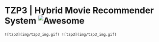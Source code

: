 # TZP3 | Hybrid Movie Recommender System ![Awesome](https://awesome.re/badge.svg)

    ![tzp3](img/tzp3_img.gif) ![tzp3](img/tzp3_img.gif)




